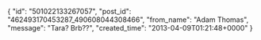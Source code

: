  {
   "id": "501022133267057",
   "post_id": "462493170453287_490608044308466",
   "from_name": "Adam Thomas",
   "message": "Tara? Brb??",
   "created_time": "2013-04-09T01:21:48+0000"
 }
